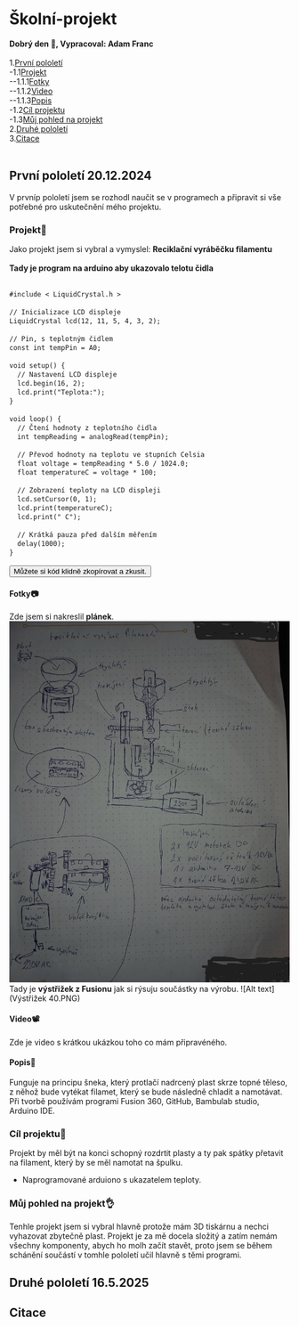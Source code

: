 # Školní-projekt
__Dobrý den 👋, Vypracoval: Adam Franc__ <br>
<br>
1.[První pololetí](#prvn%C3%AD-pololet%C3%AD-20122024)<br>
-1.1[Projekt](#projekt)<br>
--1.1.1[Fotky](#fotky)<br>
--1.1.2[Video](#video)<br>
--1.1.3[Popis](#popis)<br>
-1.2[Cíl projektu](#c%C3%ADl-projektu)<br>
-1.3[Můj pohled na projekt](#m%C5%AFj-pohled-na-projekt)<br>
2.[Druhé pololetí](#druh%C3%A9-pololet%C3%AD-1652025)<br>
3.[Citace](#citace)<br>
<br>
## První pololetí 20.12.2024
V prvníp pololetí jsem se rozhodl naučit se v programech a připravit si vše potřebné pro uskutečnění mého projektu.
### Projekt📁
Jako projekt jsem si vybral a vymyslel: __Reciklační vyráběčku filamentu__<br>
<br>
__Tady je program na arduino aby ukazovalo telotu čidla__
<pre>
<code id="code-block">
#include < LiquidCrystal.h >

// Inicializace LCD displeje
LiquidCrystal lcd(12, 11, 5, 4, 3, 2);

// Pin, s teplotným čidlem
const int tempPin = A0;

void setup() {
  // Nastavení LCD displeje
  lcd.begin(16, 2);
  lcd.print("Teplota:");
}

void loop() {
  // Čtení hodnoty z teplotního čidla
  int tempReading = analogRead(tempPin);

  // Převod hodnoty na teplotu ve stupních Celsia
  float voltage = tempReading * 5.0 / 1024.0;
  float temperatureC = voltage * 100;

  // Zobrazení teploty na LCD displeji
  lcd.setCursor(0, 1);
  lcd.print(temperatureC);
  lcd.print(" C");

  // Krátká pauza před dalším měřením
  delay(1000);
}
</code>
<button onclick="copyToClipboard()">Můžete si kód klidně zkopírovat a zkusit.</button>
</pre>
#### Fotky📷
Zde jsem si nakreslil __plánek__.
![Alt text](1734542854064.jpg)
Tady je __výstřižek z Fusionu__ jak si rýsuju součástky na výrobu.
![Alt text](Výstřižek 40.PNG)
#### Video📽
Zde je video s krátkou ukázkou toho co mám připravéného.
#### Popis📝
Funguje na principu šneka, který protlačí nadrcený plast skrze topné těleso, z něhož bude vytékat filamet, který se bude následně chladit a namotávat.
Při tvorbě používám programi Fusion 360, GitHub, Bambulab studio, Arduino IDE.
### Cíl projektu🎯
Projekt by měl být na konci schopný rozdrtit plasty a ty pak spátky přetavit na filament, který by se měl namotat na špulku.<br>
+ Naprogramované arduiono s ukazatelem teploty.
### Můj pohled na projekt👌
Tenhle projekt jsem si vybral hlavně protože mám 3D tiskárnu a nechci vyhazovat zbytečně plast. Projekt je za mě docela složitý a zatím nemám všechny komponenty, abych ho molh začít stavět, proto jsem se během schánění součástí v tomhle pololetí učil hlavně s těmi programi.
## Druhé pololetí 16.5.2025
## Citace


